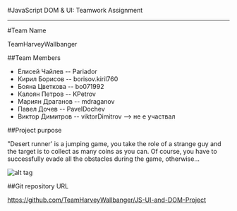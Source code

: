 #JavaScript DOM & UI: Teamwork Assignment 
*****************************************

#Team Name

TeamHarveyWallbanger

##Team Members

*   Елисей Чайлев -- Pariador
*   Кирил Борисов -- borisov.kiril760
*   Бояна Цветкова -- bo071992
*   Калоян Петров -- KPetrov
*   Мариян Драганов -- mdraganov
*   Павел Дочев -- PavelDochev
*   Виктор Димитров -- viktorDimitrov --> не е участвал 

##Project purpose

"Desert runner' is a jumping game, you take the role of a strange guy and the target is to collect as many coins as you  can. Of course, 
you have to successfully evade all the obstacles during the game, otherwise...

![alt tag](https://ihatehongkong2.files.wordpress.com/2014/06/4488876837_8d3da2423a_z.jpg)

##Git repository URL

https://github.com/TeamHarveyWallbanger/JS-UI-and-DOM-Project
